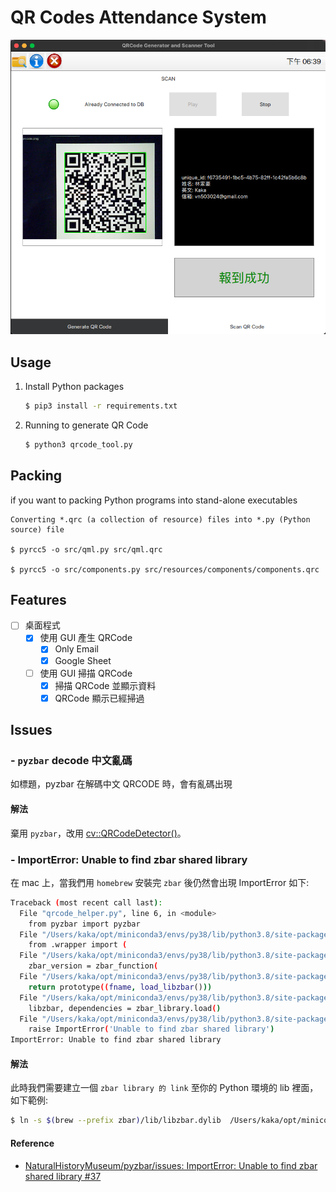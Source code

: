 # QR Codes Attendance System

![](images/example.png)

## Usage

1. Install Python packages

    ```sh
    $ pip3 install -r requirements.txt
    ```

2. Running to generate QR Code

    ```sh
    $ python3 qrcode_tool.py
    ```

## Packing

if you want to packing Python programs into stand-alone executables

    Converting *.qrc (a collection of resource) files into *.py (Python source) file

    $ pyrcc5 -o src/qml.py src/qml.qrc

    $ pyrcc5 -o src/components.py src/resources/components/components.qrc

## Features

- [ ] 桌面程式
  - [x] 使用 GUI 產生 QRCode
    - [x] Only Email
    - [x] Google Sheet
  - [ ] 使用 GUI 掃描 QRCode
    - [x] 掃描 QRCode 並顯示資料
    - [x] QRCode 顯示已經掃過

## Issues

### - `pyzbar` decode 中文亂碼

如標題，pyzbar 在解碼中文 QRCODE 時，會有亂碼出現

#### 解法

棄用 `pyzbar`，改用 [cv::QRCodeDetector()](https://docs.opencv.org/4.x/de/dc3/classcv_1_1QRCodeDetector.html)。

### - ImportError: Unable to find zbar shared library

在 mac 上，當我們用 `homebrew` 安裝完 `zbar` 後仍然會出現 ImportError 如下:

```sh
Traceback (most recent call last):
  File "qrcode_helper.py", line 6, in <module>
    from pyzbar import pyzbar
  File "/Users/kaka/opt/miniconda3/envs/py38/lib/python3.8/site-packages/pyzbar/pyzbar.py", line 7, in <module>
    from .wrapper import (
  File "/Users/kaka/opt/miniconda3/envs/py38/lib/python3.8/site-packages/pyzbar/wrapper.py", line 151, in <module>
    zbar_version = zbar_function(
  File "/Users/kaka/opt/miniconda3/envs/py38/lib/python3.8/site-packages/pyzbar/wrapper.py", line 148, in zbar_function
    return prototype((fname, load_libzbar()))
  File "/Users/kaka/opt/miniconda3/envs/py38/lib/python3.8/site-packages/pyzbar/wrapper.py", line 127, in load_libzbar
    libzbar, dependencies = zbar_library.load()
  File "/Users/kaka/opt/miniconda3/envs/py38/lib/python3.8/site-packages/pyzbar/zbar_library.py", line 65, in load
    raise ImportError('Unable to find zbar shared library')
ImportError: Unable to find zbar shared library
```

#### 解法

此時我們需要建立一個 `zbar library 的 link` 至你的 Python 環境的 lib 裡面，如下範例:

```sh
$ ln -s $(brew --prefix zbar)/lib/libzbar.dylib  /Users/kaka/opt/miniconda3/envs/py38/lib/libzbar.dylib
```

#### Reference

- [NaturalHistoryMuseum/pyzbar/issues:  ImportError: Unable to find zbar shared library #37 ](https://github.com/NaturalHistoryMuseum/pyzbar/issues/37)

